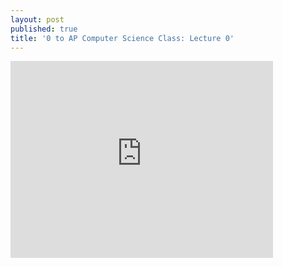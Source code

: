 ```yaml
---
layout: post
published: true
title: '0 to AP Computer Science Class: Lecture 0'
---
```


<iframe width="420" height="315" src="http://www.youtube.com/embed/9PaFpMRFyc4" frameborder="0" allowfullscreen="1"> </iframe>
